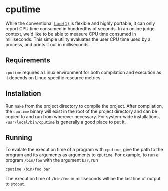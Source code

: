 cputime
=======

While the conventional [`time(1)`](http://linux.die.net/man/1/time) is flexible
and highly portable, it can only report CPU time consumed in hundredths of
seconds. In an online judge context, we'd like to be able to measure CPU time
consumed in milliseconds. This simple utility evaluates the user CPU time used
by a process, and prints it out in milliseconds.

Requirements
------------

`cputime` requires a Linux environment for both compilation and execution as it
depends on Linux-specific resource metrics.

Installation
------------

Run `make` from the project directory to compile the project. After
compilation, the `cputime` binary will exist in the root of the project
directory and can be copied to and run from wherever necessary. For system-wide
installations, `/usr/local/bin/cputime` is generally a good place to put it.

Running
-------

To evalate the execution time of a program with `cputime`, give the path to the
program and its arguments as arguments to `cputime`. For example, to run a
program `/bin/foo` with the argument `bar`, run

    cputime /bin/foo bar

The execution time of `/bin/foo` in milliseconds will be the last line of
output to `stdout`.